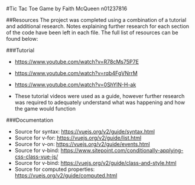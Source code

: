 #Tic Tac Toe Game by Faith McQueen
n01237816

##Resources
The project was completed using a combination of a tutorial and additional research. Notes explaining further research for each section of the code have been left in each file. The full list of resources can be found below:

###Tutorial
* https://www.youtube.com/watch?v=R78cMs75P7E
* https://www.youtube.com/watch?v=rqb4FgVNrrM
* https://www.youtube.com/watch?v=0ShYlN-H-ak

* These tutorial videos were used as a guide, however further research was required to adequately understand what was happening and how the game would function

###Documentation
* Source for syntax: https://vuejs.org/v2/guide/syntax.html
* Source for v-for: https://vuejs.org/v2/guide/list.html
* Source for v-on: https://vuejs.org/v2/guide/events.html
* Source for v-bind: https://www.sitepoint.com/conditionally-applying-css-class-vue-js/
* Source for v-bind: https://vuejs.org/v2/guide/class-and-style.html
* Source for computed properties: https://vuejs.org/v2/guide/computed.html